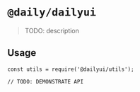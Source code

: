 # `@daily/dailyui`

> TODO: description

## Usage

```
const utils = require('@dailyui/utils');

// TODO: DEMONSTRATE API
```
